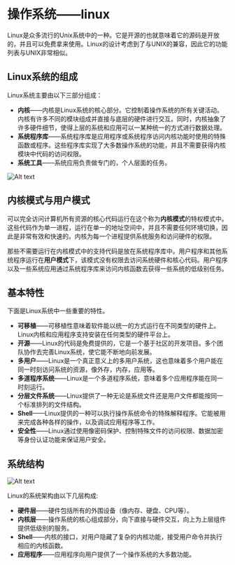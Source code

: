 操作系统——linux
==============

Linux是众多流行的Unix系统中的一种。它是开源的也就意味着它的源码是开放的，并且可以免费拿来使用。Linux的设计考虑到了与UNIX的兼容，因此它的功能列表与UNIX非常相似。

Linux系统的组成
--------------

Linux系统主要由以下三部分组成：

- **内核**——内核是Linux系统的核心部分。它控制着操作系统的所有关键活动。内核有许多不同的模块组成并直接与底层的硬件进行交互。同时，内核抽象了许多硬件细节，使得上层的系统和应用可以一某种统一的方式进行数据处理。
- **系统程序库**——系统程序库是应用程序或系统程序访问内核功能时使用的特殊函数或程序。这些程序库实现了大多数操作系统的功能，并且不需要获得内核模块中代码的访问权限。
- **系统工具**——系统应用负责做专门的，个人层面的任务。

![Alt text](http://www.tutorialspoint.com/operating_system/images/linux_os.jpg)

内核模式与用户模式
-----------------

可以完全访问计算机所有资源的核心代码运行在这个称为**内核模式**的特权模式中。这些代码作为单一进程，运行在单一的地址空间中，并且不需要任何环境切换，因此是非常有效和快速的。内核为每一个进程提供系统服务和访问硬件的权限。

那些不需要运行在内核模式中的支持代码是放在系统程序库中。用户程序和其他系统程序运行在**用户模式**下，该模式没有权限去访问系统硬件和核心代码。用户程序以及一些系统应用通过系统程序库来访问内核函数去获得一些系统的低级别任务。

基本特性
-------

下面是Linux系统中一些重要的特性。

- **可移植**——可移植性意味着软件能以统一的方式运行在不同类型的硬件上。Linux内核和应用程序支持安装在任何类型的硬件平台上。
- **开源**——Linux的代码是免费提供的，它是一个基于社区的开发项目。多个团队协作去完善Linux系统，使它能不断地向前发展。
- **多用户**——Linux是一个真正意义上的多用户系统，这也意味着多个用户能在同一时刻访问系统的资源，像外存，内存，应用等。
- **多道程序系统**——Linux是一个多道程序系统，意味着多个应用程序能在同一时刻运行。
- **分层文件系统**——Linux提供了一种无论是系统文件还是用户文件都能按同一个标准排列的文件结构。
- **Shell**——Linux提供的一种可以执行操作系统命令的特殊解释程序。它能被用来完成各种各样的操作，以及调试应用程序等工作。
- **安全性**——Linux通过使用像密码保护、控制特殊文件的访问权限、数据加密等身份认证功能来保证用户安全。

系统结构
--------

![Alt text](http://www.tutorialspoint.com/operating_system/images/linux_architecture.jpg)

Linux的系统架构由以下几层构成:

- **硬件层**——硬件包括所有的外围设备（像内存、硬盘、CPU等）。
- **内核层**——操作系统的核心组成部分，向下直接与硬件交互，向上为上层组件提供低级别的服务。
- **Shell**——内核的接口，对用户隐藏了复杂的内核功能，接受用户命令并执行相应的内核函数。
- **应用程序**——应用程序向用户提供了一个操作系统的大多数功能。
